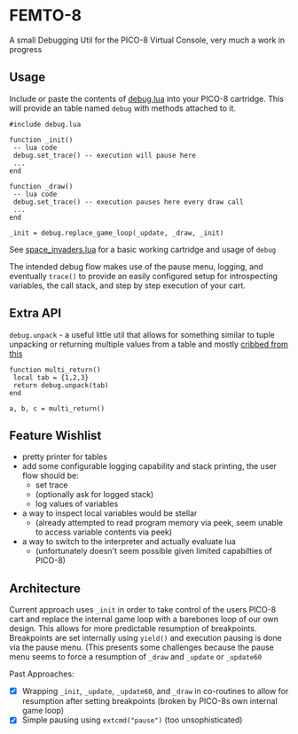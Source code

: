 # FEMTO-8
A small Debugging Util for the PICO-8 Virtual Console, very much a work in progress

## Usage

Include or paste the contents of [debug.lua](debug.lua) into your PICO-8 cartridge. This will provide an table named `debug` with methods attached to it.

```
#include debug.lua

function _init()
 -- lua code
 debug.set_trace() -- execution will pause here
 ...
end

function _draw()
 -- lua code
 debug.set_trace() -- execution pauses here every draw call
 ...
end

_init = debug.replace_game_loop(_update, _draw, _init)
```

See [space_invaders.lua](space_invaders.lua) for a basic working cartridge and usage of `debug`

The intended debug flow makes use of the pause menu, logging, and eventually `trace()` to provide an easily configured setup for introspecting variables, the call stack, and step by step execution of your cart.


## Extra API

`debug.unpack` - a useful little util that allows for something similar to tuple unpacking or returning multiple values from a table and mostly [cribbed from this](https://gist.github.com/josefnpat/bfe4aaa5bbb44f572cd0#unpack)

```
function multi_return()
 local tab = {1,2,3}
 return debug.unpack(tab)
end

a, b, c = multi_return()
```


## Feature Wishlist
- pretty printer for tables
- add some configurable logging capability and stack printing, the user flow should be:
  - set trace
  - (optionally ask for logged stack)
  - log values of variables
- a way to inspect local variables would be stellar
  - (already attempted to read program memory via peek, seem unable to access variable contents via peek)
- a way to switch to the interpreter and actually evaluate lua
  - (unfortunately doesn't seem possible given limited capabilties of PICO-8)

## Architecture

Current approach uses `_init` in order to take control of the users PICO-8 cart and replace the internal game loop with a barebones loop of our own design. This allows for more predictable resumption of breakpoints. Breakpoints are set internally using `yield()` and execution pausing is done via the pause menu. (This presents some challenges because the pause menu seems to force a resumption of `_draw` and `_update` or `_update60`

Past Approaches:
- [x] Wrapping `_init`, `_update`, `_update60`, and `_draw` in co-routines to allow for resumption after setting breakpoints (broken by PICO-8s own internal game loop)
- [x] Simple pausing using `extcmd("pause")` (too unsophisticated)
